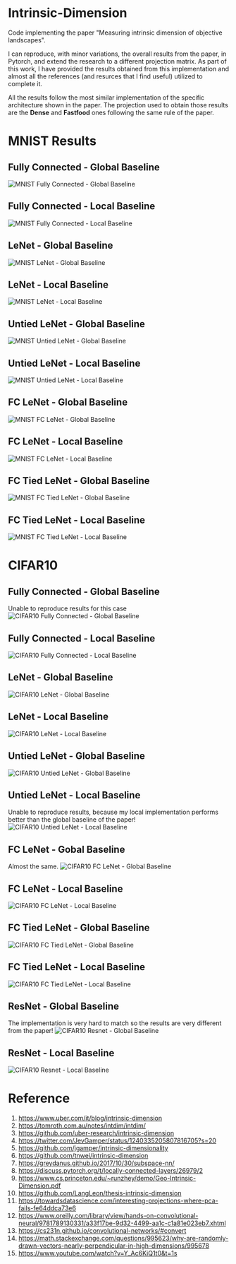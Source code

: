 # Intrinsic-Dimension
Code implementing the paper "Measuring intrinsic dimension of objective landscapes".

I can reproduce, with minor variations, the overall results from the paper, in Pytorch, and extend the research to a different projection matrix. As part of this work, I have provided the results obtained from this implementation and almost all the references (and resurces that I find useful) utilized to complete it.

All the results follow the most similar implementation of the specific architecture shown in the paper. The projection used to obtain those results are the **Dense** and **Fastfood** ones following the same rule of the paper.


# MNIST Results

## Fully Connected - Global Baseline
![MNIST Fully Connected - Global Baseline](figures/MNIST_FC_global.png "MNIST Fully Connected - Global Baseline")

## Fully Connected - Local Baseline
![MNIST Fully Connected - Local Baseline](figures/MNIST_FC_local.png "MNIST Fully Connected - Local Baseline")

## LeNet - Global Baseline
![MNIST LeNet - Global Baseline](figures/MNIST_LeNet_global.png "MNIST LeNet - Global Baseline")

## LeNet - Local Baseline
![MNIST LeNet - Local Baseline](figures/MNIST_LeNet_global.png "MNIST LeNet - Local Baseline")

## Untied LeNet - Global Baseline
![MNIST Untied LeNet - Global Baseline](figures/MNIST_Untied_LeNet_global.png "MNIST Untied LeNet - Global Baseline")

## Untied LeNet - Local Baseline
![MNIST Untied LeNet - Local Baseline](figures/MNIST_Untied_LeNet_local.png "MNIST Untied LeNet - Local Baseline")

## FC LeNet - Global Baseline
![MNIST FC LeNet - Global Baseline](figures/MNIST_FC_LeNet_global.png "MNIST FC LeNet - Global Baseline")

## FC LeNet - Local Baseline
![MNIST FC LeNet - Local Baseline](figures/MNIST_FC_LeNet_local.png "MNIST FC LeNet - Local Baseline")

## FC Tied LeNet - Global Baseline
![MNIST FC Tied LeNet - Global Baseline](figures/MNIST_FC_Tied_LeNet_global.png "MNIST FC Tied LeNet - Global Baseline")

## FC Tied LeNet - Local Baseline
![MNIST FC Tied LeNet - Local Baseline](figures/MNIST_FC_Tied_LeNet_local.png "MNIST FC Tied LeNet - Local Baseline")

# CIFAR10

## Fully Connected - Global Baseline
Unable to reproduce results for this case
![CIFAR10 Fully Connected - Global Baseline](figures/CIFAR10_FC_global.png "CIFAR10 Fully Connected - Global Baseline")

## Fully Connected - Local Baseline
![CIFAR10 Fully Connected - Local Baseline](figures/CIFAR10_FC_local.png "CIFAR10 Fully Connected - Local Baseline")

## LeNet - Global Baseline
![CIFAR10 LeNet - Global Baseline](figures/CIFAR10_LeNet_global.png "CIFAR10 LeNet - Global Baseline")

## LeNet - Local Baseline
![CIFAR10 LeNet - Local Baseline](figures/CIFAR10_LeNet_local.png "CIFAR10 LeNet - Local Baseline")

## Untied LeNet - Global Baseline
![CIFAR10 Untied LeNet - Global Baseline](figures/CIFAR10_Untied_LeNet_global.png "CIFAR10 Untied LeNet - Global Baseline")

## Untied LeNet - Local Baseline
Unable to reproduce results, because my local implementation performs better than the global baseline of the paper! 
![CIFAR10 Untied LeNet - Local Baseline](figures/CIFAR10_Untied_LeNet_local.png "CIFAR10 Untied LeNet - Local Baseline")

## FC LeNet - Gobal Baseline
Almost the same.
![CIFAR10 FC LeNet - Global Baseline](figures/CIFAR10_FC_LeNet_global.png "CIFAR10 FC LeNet - Global Baseline")

## FC LeNet - Local Baseline
![CIFAR10 FC LeNet - Local Baseline](figures/CIFAR10_FC_LeNet_local.png "CIFAR10 FC LeNet - Local Baseline")

## FC Tied LeNet - Global Baseline
![CIFAR10 FC Tied LeNet - Global Baseline](figures/CIFAR10_FC_Tied_LeNet_global.png "CIFAR10 FC Tied LeNet - Global Baseline")

## FC Tied LeNet - Local Baseline
![CIFAR10 FC Tied LeNet - Local Baseline](figures/CIFAR10_FC_Tied_LeNet_local.png "CIFAR10 FC Tied LeNet - Local Baseline")

## ResNet - Global Baseline
The implementation is very hard to match so the results are very different from the paper!
![CIFAR10 Resnet - Global Baseline](figures/CIFAR10_Resnet_global.png "CIFAR10 Resnet - Global Baseline")

## ResNet - Local Baseline
![CIFAR10 Resnet - Local Baseline](figures/CIFAR10_Resnet_local.png "CIFAR10 Resnet - Local Baseline")

# Reference
1. https://www.uber.com/it/blog/intrinsic-dimension
2. https://tomroth.com.au/notes/intdim/intdim/
3. https://github.com/uber-research/intrinsic-dimension
4. https://twitter.com/JevGamper/status/1240335205807816705?s=20
5. https://github.com/jgamper/intrinsic-dimensionality
6. https://github.com/tnwei/intrinsic-dimension
7. https://greydanus.github.io/2017/10/30/subspace-nn/
8. https://discuss.pytorch.org/t/locally-connected-layers/26979/2
9. https://www.cs.princeton.edu/~runzhey/demo/Geo-Intrinsic-Dimension.pdf
10. https://github.com/LangLeon/thesis-intrinsic-dimension
11. https://towardsdatascience.com/interesting-projections-where-pca-fails-fe64ddca73e6
12. https://www.oreilly.com/library/view/hands-on-convolutional-neural/9781789130331/a33f17be-9d32-4499-aa1c-c1a81e023eb7.xhtml
13. https://cs231n.github.io/convolutional-networks/#convert
14. https://math.stackexchange.com/questions/995623/why-are-randomly-drawn-vectors-nearly-perpendicular-in-high-dimensions/995678
15. https://www.youtube.com/watch?v=Y_Ac6KiQ1t0&t=1s



